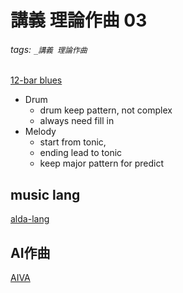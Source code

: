# 講義 理論作曲 03

###### tags: `_講義 理論作曲`

[12-bar blues](
https://www.youtube.com/watch?v=WId0K_X0MHc)


* Drum
  * drum keep pattern, not complex
  * always need fill in
* Melody
  * start from tonic,
  * ending lead to tonic
  * keep major pattern for predict


## music lang
[alda-lang](https://www.youtube.com/watch?v=B_hjtacHM3A)


## AI作曲
[AIVA](https://www.youtube.com/channel/UCykVChITx5kqBoGkzfz8iZg)